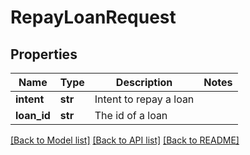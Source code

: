 # RepayLoanRequest

## Properties
Name | Type | Description | Notes
------------ | ------------- | ------------- | -------------
**intent** | **str** | Intent to repay a loan | 
**loan_id** | **str** | The id of a loan | 

[[Back to Model list]](../README.md#documentation-for-models) [[Back to API list]](../README.md#documentation-for-api-endpoints) [[Back to README]](../README.md)


